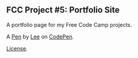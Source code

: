 FCC Project #5: Portfolio Site
------------------------------
A portfolio page for my Free Code Camp projects.

A [Pen](https://codepen.io/CodeMoo/pen/dwqXpL) by [Lee](https://codepen.io/CodeMoo) on [CodePen](https://codepen.io).

[License](https://codepen.io/CodeMoo/pen/dwqXpL/license).